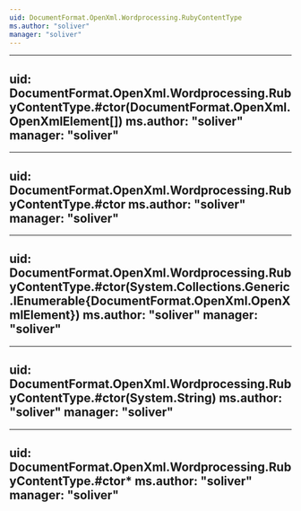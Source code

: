 ```yaml
---
uid: DocumentFormat.OpenXml.Wordprocessing.RubyContentType
ms.author: "soliver"
manager: "soliver"
---
```


---
uid: DocumentFormat.OpenXml.Wordprocessing.RubyContentType.#ctor(DocumentFormat.OpenXml.OpenXmlElement[])
ms.author: "soliver"
manager: "soliver"
---

---
uid: DocumentFormat.OpenXml.Wordprocessing.RubyContentType.#ctor
ms.author: "soliver"
manager: "soliver"
---

---
uid: DocumentFormat.OpenXml.Wordprocessing.RubyContentType.#ctor(System.Collections.Generic.IEnumerable{DocumentFormat.OpenXml.OpenXmlElement})
ms.author: "soliver"
manager: "soliver"
---

---
uid: DocumentFormat.OpenXml.Wordprocessing.RubyContentType.#ctor(System.String)
ms.author: "soliver"
manager: "soliver"
---

---
uid: DocumentFormat.OpenXml.Wordprocessing.RubyContentType.#ctor*
ms.author: "soliver"
manager: "soliver"
---
